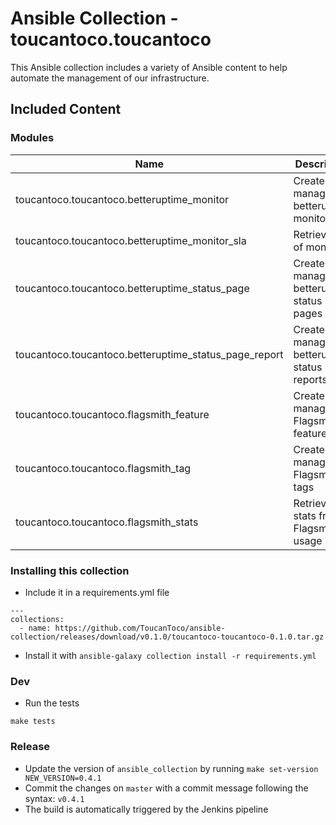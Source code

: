 # Ansible Collection - toucantoco.toucantoco

This Ansible collection includes a variety of Ansible content to help automate the management of our infrastructure.

## Included Content

### Modules

| Name                                                     | Description                                        |
| -------------------------------------------------------- | -------------------------------------------------- |
| toucantoco.toucantoco.betteruptime_monitor               | Create & manage betteruptime monitors              |
| toucantoco.toucantoco.betteruptime_monitor_sla           | Retrieve SLA of monitors                           |
| toucantoco.toucantoco.betteruptime_status_page           | Create & manage betteruptime status pages          |
| toucantoco.toucantoco.betteruptime_status_page_report    | Create & manage betteruptime status page reports   |
| toucantoco.toucantoco.flagsmith_feature                  | Create & manage Flagsmith features                 |
| toucantoco.toucantoco.flagsmith_tag                      | Create & manage Flagsmith tags                     |
| toucantoco.toucantoco.flagsmith_stats                    | Retrieve stats from Flagsmith ff usage             |


### Installing this collection

- Include it in a requirements.yml file
```
---
collections:
  - name: https://github.com/ToucanToco/ansible-collection/releases/download/v0.1.0/toucantoco-toucantoco-0.1.0.tar.gz
```

- Install it with `ansible-galaxy collection install -r requirements.yml`

### Dev

- Run the tests
 ```
 make tests
 ```

### Release

- Update the version of `ansible_collection` by running `make set-version NEW_VERSION=0.4.1`
- Commit the changes on `master` with a commit message following the syntax: `v0.4.1`
- The build is automatically triggered by the Jenkins pipeline
